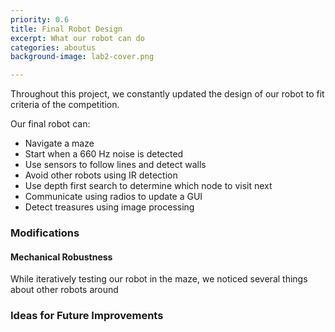 ```yaml
---
priority: 0.6
title: Final Robot Design
excerpt: What our robot can do
categories: aboutus
background-image: lab2-cover.png

---
```


Throughout this project, we constantly updated the design of our robot to fit criteria of the competition. 

Our final robot can:

* Navigate a maze
* Start when a 660 Hz noise is detected
* Use sensors to follow lines and detect walls
* Avoid other robots using IR detection
* Use depth first search to determine which node to visit next
* Communicate using radios to update a GUI 
* Detect treasures using image processing

### Modifications
#### Mechanical Robustness
While iteratively testing our robot in the maze, we noticed several things about other robots around
### Ideas for Future Improvements
